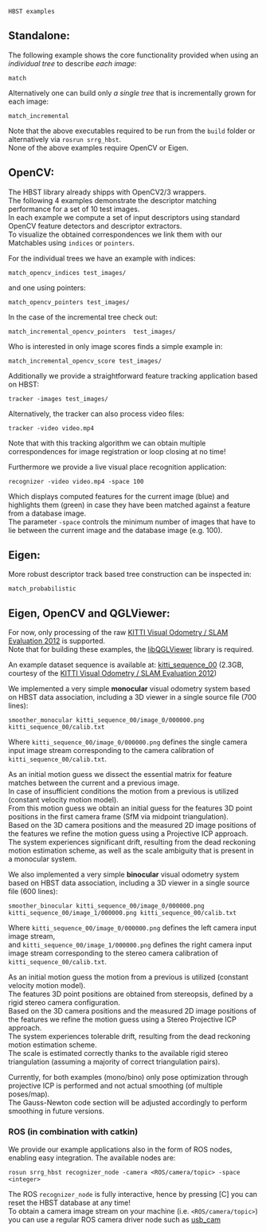     HBST examples
    
## Standalone:
The following example shows the core functionality provided when using an *individual tree* to describe *each image*:

    match
    
Alternatively one can build only *a single tree* that is incrementally grown for each image:
    
    match_incremental
    
Note that the above executables required to be run from the `build` folder or alternatively via `rosrun srrg_hbst`. <br>
None of the above examples require OpenCV or Eigen.

## OpenCV:
The HBST library already shipps with OpenCV2/3 wrappers. <br>
The following 4 examples demonstrate the descriptor matching performance for a set of 10 test images. <br>
In each example we compute a set of input descriptors using standard OpenCV feature detectors and descriptor extractors. <br>
To visualize the obtained correspondences we link them with our Matchables using `indices` or `pointers`.

For the individual trees we have an example with indices:

    match_opencv_indices test_images/
    
and one using pointers:
    
    match_opencv_pointers test_images/
    
In the case of the incremental tree check out:
    
    match_incremental_opencv_pointers  test_images/
    
Who is interested in only image scores finds a simple example in:

    match_incremental_opencv_score test_images/

Additionally we provide a straightforward feature tracking application based on HBST:   
  
    tracker -images test_images/
    
Alternatively, the tracker can also process video files:   
  
    tracker -video video.mp4
    
Note that with this tracking algorithm we can obtain multiple correspondences for image registration or loop closing at no time!

Furthermore we provide a live visual place recognition application:

    recognizer -video video.mp4 -space 100
    
Which displays computed features for the current image (blue) and highlights them (green) in case they have been matched against a feature from a database image. <br>
The parameter `-space` controls the minimum number of images that have to lie between the current image and the database image (e.g. 100).

## Eigen:
More robust descriptor track based tree construction can be inspected in:

    match_probabilistic

## Eigen, OpenCV and QGLViewer:
For now, only processing of the raw [KITTI Visual Odometry / SLAM Evaluation 2012](http://www.cvlibs.net/datasets/kitti/eval_odometry.php) is supported. <br>
Note that for building these examples, the [libQGLViewer](http://libqglviewer.com/) library is required.

An example dataset sequence is available at: [kitti_sequence_00](https://drive.google.com/open?id=1KPay-nqVXvj5Ht6lfF0KdILQpN97AbRX) (2.3GB, courtesy of the [KITTI Visual Odometry / SLAM Evaluation 2012](http://www.cvlibs.net/datasets/kitti/eval_odometry.php))

We implemented a very simple <b>monocular</b> visual odometry system based on HBST data association, including a 3D viewer in a single source file (700 lines):

    smoother_monocular kitti_sequence_00/image_0/000000.png kitti_sequence_00/calib.txt
    
Where `kitti_sequence_00/image_0/000000.png` defines the single camera input image stream corresponding to the camera calibration of `kitti_sequence_00/calib.txt`.

As an initial motion guess we dissect the essential matrix for feature matches between the current and a previous image. <br>
In case of insufficient conditions the motion from a previous is utilized (constant velocity motion model). <br>
From this motion guess we obtain an initial guess for the features 3D point positions in the first camera frame (SfM via midpoint triangulation). <br>
Based on the 3D camera positions and the measured 2D image positions of the features we refine the motion guess using a Projective ICP approach. <br>
The system experiences significant drift, resulting from the dead reckoning motion estimation scheme,
as well as the scale ambiguity that is present in a monocular system.

We also implemented a very simple <b>binocular</b> visual odometry system based on HBST data association, including a 3D viewer in a single source file (600 lines):

    smoother_binocular kitti_sequence_00/image_0/000000.png kitti_sequence_00/image_1/000000.png kitti_sequence_00/calib.txt

Where `kitti_sequence_00/image_0/000000.png` defines the left camera input image stream, <br>
and `kitti_sequence_00/image_1/000000.png` defines the right camera input image stream corresponding to the stereo camera calibration of `kitti_sequence_00/calib.txt`.

As an initial motion guess the motion from a previous is utilized (constant velocity motion model). <br>
The features 3D point positions are obtained from stereopsis, defined by a rigid stereo camera configuration. <br>
Based on the 3D camera positions and the measured 2D image positions of the features we refine the motion guess using a Stereo Projective ICP approach. <br>
The system experiences tolerable drift, resulting from the dead reckoning motion estimation scheme. <br>
The scale is estimated correctly thanks to the available rigid stereo triangulation (assuming a majority of correct triangulation pairs).

Currently, for both examples (mono/bino) only pose optimization through projective ICP is performed and not actual smoothing (of multiple poses/map). <br>
The Gauss-Newton code section will be adjusted accordingly to perform smoothing in future versions.

### ROS (in combination with catkin)
We provide our example applications also in the form of ROS nodes, enabling easy integration.
The available nodes are:

    rosun srrg_hbst recognizer_node -camera <ROS/camera/topic> -space <integer>
    
The ROS `recognizer_node` is fully interactive, hence by pressing [C] you can reset the HBST database at any time! <br>
To obtain a camera image stream on your machine (i.e. `<ROS/camera/topic>`) you can use a regular ROS camera driver node such as [usb_cam](http://wiki.ros.org/usb_cam)

